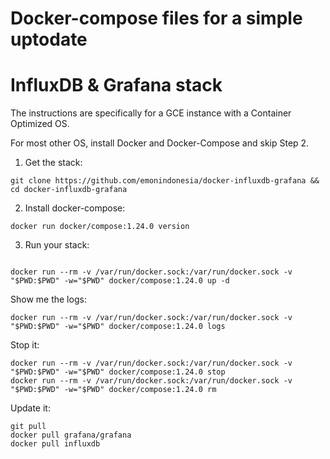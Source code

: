 # Docker-compose files for a simple uptodate
# InfluxDB & Grafana stack

The instructions are specifically for a GCE instance with a Container Optimized OS.

For most other OS, install Docker and Docker-Compose and skip Step 2.


1. Get the stack:

```
git clone https://github.com/emonindonesia/docker-influxdb-grafana && cd docker-influxdb-grafana

```

2. Install docker-compose:

```
docker run docker/compose:1.24.0 version

```

3. Run your stack:

```

docker run --rm -v /var/run/docker.sock:/var/run/docker.sock -v "$PWD:$PWD" -w="$PWD" docker/compose:1.24.0 up -d

```

Show me the logs:

```
docker run --rm -v /var/run/docker.sock:/var/run/docker.sock -v "$PWD:$PWD" -w="$PWD" docker/compose:1.24.0 logs
```

Stop it:

```
docker run --rm -v /var/run/docker.sock:/var/run/docker.sock -v "$PWD:$PWD" -w="$PWD" docker/compose:1.24.0 stop
docker run --rm -v /var/run/docker.sock:/var/run/docker.sock -v "$PWD:$PWD" -w="$PWD" docker/compose:1.24.0 rm
```

Update it:

```
git pull
docker pull grafana/grafana
docker pull influxdb

```

